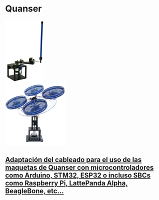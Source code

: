 # Quanser


<div class="row">
  <div class="column">
        <img src="img\rotary_inverted_pendulum_quanser.jpg" style="width:auto;height:200px;">
  </div>
  <div class="column">
    <img src="img\three_dof_hover_quanser.jpg" style="width:auto;height:200px;">
  </div>
</div>

<h2><a href="https://racarla96.github.io/prototipos/quanser/adaptacion/">Adaptación del cableado para el uso de las maquetas de Quanser con microcontroladores como Arduino, STM32, ESP32 o incluso SBCs como Raspberry Pi, LattePanda Alpha, BeagleBone, etc...</a></h2>
